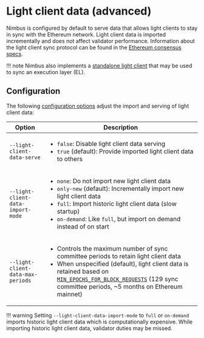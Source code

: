 # Light client data (advanced)

Nimbus is configured by default to serve data that allows light clients to stay in sync with the Ethereum network. Light client data is imported incrementally and does not affect validator performance. Information about the light client sync protocol can be found in the [Ethereum consensus specs](https://github.com/ethereum/consensus-specs/blob/dev/specs/altair/light-client/sync-protocol.md).

!!! note
    Nimbus also implements a [standalone light client](./el-light-client.md) that may be used to sync an execution layer (EL).

## Configuration

The following [configuration options](./options.md) adjust the import and serving of light client data:

| Option                                         | Description |
|------------------------------------------------|-------------|
| <nobr>`--light-client-data-serve`</nobr>       | <ul><li>`false`: Disable light client data serving</li><li>`true` (default): Provide imported light client data to others</li></ul> |
| <nobr>`--light-client-data-import-mode`</nobr> | <ul><li>`none`: Do not import new light client data</li><li>`only-new` (default): Incrementally import new light client data</li><li>`full`: Import historic light client data (slow startup)</li><li>`on-demand`: Like `full`, but import on demand instead of on start</li></ul> |
| <nobr>`--light-client-data-max-periods`</nobr> | <ul><li>Controls the maximum number of sync committee periods to retain light client data</li><li>When unspecified (default), light client data is retained based on [`MIN_EPOCHS_FOR_BLOCK_REQUESTS`](https://github.com/ethereum/consensus-specs/blob/dev/specs/phase0/p2p-interface.md#configuration) (129 sync committee periods, ~5 months on Ethereum mainnet)</li></ul> |

!!! warning
    Setting `--light-client-data-import-mode` to `full` or `on-demand` imports historic light client data which is computationally expensive. While importing historic light client data, validator duties may be missed.

